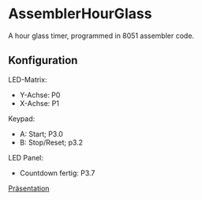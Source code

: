 # AssemblerHourGlass
A hour glass timer, programmed in 8051 assembler code.

## Konfiguration

LED-Matrix: 
- Y-Achse: P0
- X-Achse: P1

Keypad:
- A: Start; P3.0
- B: Stop/Reset; p3.2

LED Panel:
- Countdown fertig: P3.7

[Präsentation](https://docs.google.com/presentation/d/1EeMZrQuoHOfazsKBDNLWB881pwXZmDZsZxqtBTK5clA/edit#slide=id.g12da115cf09_0_0)

